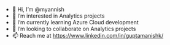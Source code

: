 - 👋 Hi, I’m @myannish
- 👀 I’m interested in Analytics projects
- 🌱 I’m currently learning Azure Cloud development
- 💞️ I’m looking to collaborate on Analytics projects
- 📫 Reach me at https://www.linkedin.com/in/guptamanishk/


<!---
myannish/myannish is a ✨ special ✨ repository because its `README.md` (this file) appears on your GitHub profile.
You can click the Preview link to take a look at your changes.
--->
